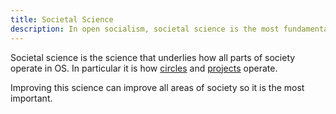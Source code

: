 ```yaml
---
title: Societal Science
description: In open socialism, societal science is the most fundamental science that can benefit all of society.
---
```


Societal science is the science that underlies how all parts of society operate in OS. In particular it is how [circles](../hierarchy/circles) and [projects](../hierarchy/projects) operate.

Improving this science can improve all areas of society so it is the most important.
